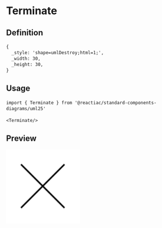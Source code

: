 # Terminate

## Definition

```
{
  _style: 'shape=umlDestroy;html=1;',
  _width: 30,
  _height: 30,
}
```

## Usage

```
import { Terminate } from '@reactiac/standard-components-diagrams/uml25'

<Terminate/>
```

## Preview

<img src="./terminate.png" width="200"/>
